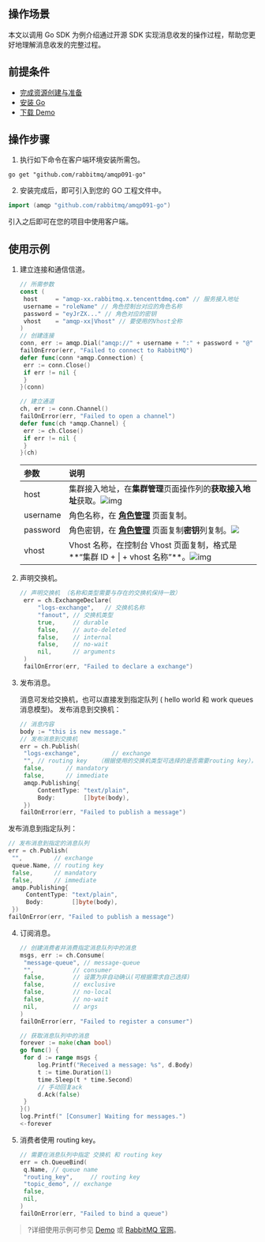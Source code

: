 ## 操作场景

本文以调用 Go SDK 为例介绍通过开源 SDK 实现消息收发的操作过程，帮助您更好地理解消息收发的完整过程。

## 前提条件

- [完成资源创建与准备](https://cloud.tencent.com/document/product/1495/61829)
- [安装 Go](https://golang.org/dl/)
- [下载 Demo](https://tdmq-document-1306598660.cos.ap-nanjing.myqcloud.com/%E5%85%AC%E6%9C%89%E4%BA%91demo/rabbitmq/tdmq-rabbitmq-go-sdk-demo.zip)

## 操作步骤

1. 执行如下命令在客户端环境安装所需包。
```shell
go get "github.com/rabbitmq/amqp091-go"
```

2. 安装完成后，即可引入到您的 GO 工程文件中。
```go
import (amqp "github.com/rabbitmq/amqp091-go")
```

引入之后即可在您的项目中使用客户端。


## 使用示例

1. 建立连接和通信信道。
   ```go
   // 所需参数
   const (
   	host     = "amqp-xx.rabbitmq.x.tencenttdmq.com" // 服务接入地址
   	username = "roleName" // 角色控制台对应的角色名称
   	password = "eyJrZX..." // 角色对应的密钥
   	vhost    = "amqp-xx|Vhost" // 要使用的Vhost全称
   )
   // 创建连接
   conn, err := amqp.Dial("amqp://" + username + ":" + password + "@" + host + ":5672/" + vhost)
   failOnError(err, "Failed to connect to RabbitMQ")
   defer func(conn *amqp.Connection) {
   	err := conn.Close()
   	if err != nil {
   	}
   }(conn)
   
   // 建立通道
   ch, err := conn.Channel()
   failOnError(err, "Failed to open a channel")
   defer func(ch *amqp.Channel) {
   	err := ch.Close()
   	if err != nil {
   	}
   }(ch)
   ```


   | 参数     | 说明                                                         |
   | :------- | :----------------------------------------------------------- |
   | host     | 集群接入地址，在**集群管理**页面操作列的**获取接入地址**获取。![img](https://main.qcloudimg.com/raw/0238d2d64bd896704ebef400fc08a7f1.png) |
   | username | 角色名称，在 **[角色管理](https://console.cloud.tencent.com/tdmq/role)** 页面复制。 |
   | password | 角色密钥，在 **[角色管理](https://console.cloud.tencent.com/tdmq/role)** 页面复制**密钥**列复制。![](https://main.qcloudimg.com/raw/52907691231cc11e6e4801298ba90a6c.png) |
   | vhost    | Vhost 名称，在控制台 Vhost 页面复制，格式是**“集群 ID + \| + vhost 名称”**。![img](https://main.qcloudimg.com/raw/ae6ec1a5a94c9befea289ad7f5b46aed.png) |

2. 声明交换机。
   ```go
   // 声明交换机 （名称和类型需要与存在的交换机保持一致）
   	err = ch.ExchangeDeclare(
   		"logs-exchange",   // 交换机名称
   		"fanout", // 交换机类型
   		true,     // durable
   		false,    // auto-deleted
   		false,    // internal
   		false,    // no-wait
   		nil,      // arguments
   	)
   	failOnError(err, "Failed to declare a exchange")
   ```

   
3. 发布消息。

   消息可发给交换机，也可以直接发到指定队列 ( hello world 和 work queues 消息模型)。
	 发布消息到交换机：
   ```go
   // 消息内容
   body := "this is new message."
   // 发布消息到交换机   
   err = ch.Publish(
   	"logs-exchange",         // exchange
   	"", // routing key   （根据使用的交换机类型可选择的是否需要routing key），如果不选择交换机，该参数为消息队列名称
   	false,      // mandatory
   	false,      // immediate
   	amqp.Publishing{
   		ContentType: "text/plain",
   		Body:        []byte(body),
   	})
   failOnError(err, "Failed to publish a message")
   ```
发布消息到指定队列：
   ```go
   // 发布消息到指定的消息队列
   err = ch.Publish(
   	"",         // exchange
   	queue.Name, // routing key
   	false,      // mandatory
   	false,      // immediate
   	amqp.Publishing{
   		ContentType: "text/plain",
   		Body:        []byte(body),
   	})
   failOnError(err, "Failed to publish a message")
   ```

4. 订阅消息。
   ```go
   // 创建消费者并消费指定消息队列中的消息
   msgs, err := ch.Consume(
   	"message-queue", // message-queue
   	"",           // consumer
   	false,        // 设置为非自动确认(可根据需求自己选择)
   	false,        // exclusive
   	false,        // no-local
   	false,        // no-wait
   	nil,          // args
   )
   failOnError(err, "Failed to register a consumer")
   
   // 获取消息队列中的消息
   forever := make(chan bool)
   go func() {
   	for d := range msgs {
   		log.Printf("Received a message: %s", d.Body)
   		t := time.Duration(1)
   		time.Sleep(t * time.Second)
   		// 手动回复ack
   		d.Ack(false)
   	}
   }()
   log.Printf(" [Consumer] Waiting for messages.")
   <-forever
   ```

5. 消费者使用 routing key。
   ```go
   // 需要在消息队列中指定 交换机 和 routing key
   err = ch.QueueBind(
   	q.Name, // queue name
   	"routing_key",     // routing key
   	"topic_demo", // exchange
   	false,
   	nil,
   )
   failOnError(err, "Failed to bind a queue")
   ```

>?详细使用示例可参见 [Demo](https://tdmq-document-1306598660.cos.ap-nanjing.myqcloud.com/%E5%85%AC%E6%9C%89%E4%BA%91demo/rabbitmq/tdmq-rabbitmq-go-sdk-demo.zip) 或 [RabbitMQ 官网](https://www.rabbitmq.com/getstarted.html)。

